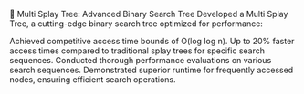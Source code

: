 🚀 Multi Splay Tree: Advanced Binary Search Tree
Developed a Multi Splay Tree, a cutting-edge binary search tree optimized for performance:

Achieved competitive access time bounds of O(log log n).
Up to 20% faster access times compared to traditional splay trees for specific search sequences.
Conducted thorough performance evaluations on various search sequences.
Demonstrated superior runtime for frequently accessed nodes, ensuring efficient search operations.
